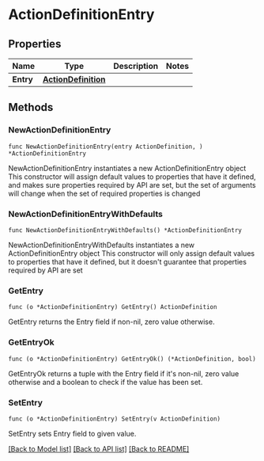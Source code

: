 # ActionDefinitionEntry

## Properties

Name | Type | Description | Notes
------------ | ------------- | ------------- | -------------
**Entry** | [**ActionDefinition**](ActionDefinition.md) |  | 

## Methods

### NewActionDefinitionEntry

`func NewActionDefinitionEntry(entry ActionDefinition, ) *ActionDefinitionEntry`

NewActionDefinitionEntry instantiates a new ActionDefinitionEntry object
This constructor will assign default values to properties that have it defined,
and makes sure properties required by API are set, but the set of arguments
will change when the set of required properties is changed

### NewActionDefinitionEntryWithDefaults

`func NewActionDefinitionEntryWithDefaults() *ActionDefinitionEntry`

NewActionDefinitionEntryWithDefaults instantiates a new ActionDefinitionEntry object
This constructor will only assign default values to properties that have it defined,
but it doesn't guarantee that properties required by API are set

### GetEntry

`func (o *ActionDefinitionEntry) GetEntry() ActionDefinition`

GetEntry returns the Entry field if non-nil, zero value otherwise.

### GetEntryOk

`func (o *ActionDefinitionEntry) GetEntryOk() (*ActionDefinition, bool)`

GetEntryOk returns a tuple with the Entry field if it's non-nil, zero value otherwise
and a boolean to check if the value has been set.

### SetEntry

`func (o *ActionDefinitionEntry) SetEntry(v ActionDefinition)`

SetEntry sets Entry field to given value.



[[Back to Model list]](../README.md#documentation-for-models) [[Back to API list]](../README.md#documentation-for-api-endpoints) [[Back to README]](../README.md)


